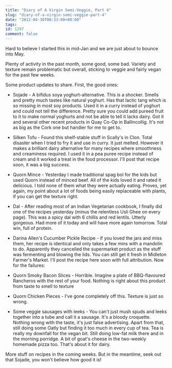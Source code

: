 ```yaml
---
title: "Diary of A Virgin Semi-Veggie, Part 4"
slug: "diary-of-a-virgin-semi-veggie-part-4"
date: "2012-04-30T00:33:00+00:00"
tags:
id: 1297
comment: false
---
```


Hard to believe I started this in mid-Jan and we are just about to bounce into May.

Plenty of activity in the past month, some good, some bad. Variety and texture remain problematic but overall, sticking to veggie and fairly vegan for the past few weeks.

Some product updates to share. First, the good ones:

*   Sojade - A bifidus soya yoghurt-alternative. This is a shocker. Smells and pretty much tastes like natural yoghurt. Has that lactic tang which is so missing in most soy products. Used it in a curry instead of yoghurt and could not tell the difference. Pretty sure you could add pureed fruit to it to make normal yoghurts and not be able to tell it lacks dairy. Got it and several other recent products in Quay Co-Op in Ballincollig. It's not as big as the Cork one but handier for me to get to.
*   Silken Tofu - Found this shelf-stable stuff in Scally's in Clon. Total disaster when I tried to fry it and use in curry. It just melted. However it makes a brilliant dairy alternative for many recipes where smoothness and creaminess required. I used it in a pea puree recipe instead of cream and it worked a treat in the food processor. I'll post that recipe soon, it was a big success.
*   Quorn Mince - Yesterday I made traditional spag bol for the kids but used Quorn instead of minced beef. All of the kids loved it and rated it delicious. I told none of them what they were actually eating. Proves, yet again, my point about a lot of foods being easily replaceable with plants, if you can get the texture right.
*   Dal - After reading most of an Indian Vegetarian cookbook, I finally did one of the recipes yesterday (minus the relentless Usli Ghee on every page). This was a spicy dal with 6 chillis and red lentils. Utterly gorgeous. Had more of it today and will have more again tomorrow. Total win, full of protein.
*   Darina Allen's Cucumber Pickle Recipe - if you loved the jars and miss them, her recipe is identical and only takes a few mins with a mandolin to do. Apparently they cancelled the supermarket product as the stuff was fermenting and blowing the lids. You can still get it fresh in Midleton Farmer's Market. I'll post the recipe here soon with full attribution.
Now for the failures:

*   Quorn Smoky Bacon Slices - Horrible. Imagine a plate of BBQ-flavoured Rancheros with the rest of your food. Nothing is right about this product from taste to smell to texture
*   Quorn Chicken Pieces - I've gone completely off this. Texture is just so wrong.
*   Some veggie sausages with leeks - You can't just mush spuds and leeks together into a tube and call it a sausage. It's a bloody croquette. Nothing wrong with the taste, it's just false advertising.
Apart from that, still doing some Oatly but finding it too much in every cup of tea. Tea is really my downfall for the vegan bit. Still doing low-fat milk there and in the morning porridge. A bit of goat's cheese in the two-weekly homemade pizza too. That's about it for dairy.

More stuff on recipes in the coming weeks. But in the meantime, seek out that Sojade, you won't believe how good it is!

&nbsp;
